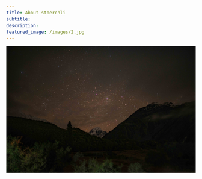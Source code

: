 ```yaml
---
title: About stoerchli
subtitle: 
description: 
featured_image: /images/2.jpg
---
```


![](/images/3.jpg)

